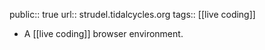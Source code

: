 public:: true
url:: strudel.tidalcycles.org
tags:: [[live coding]]

- A [[live coding]] browser environment.